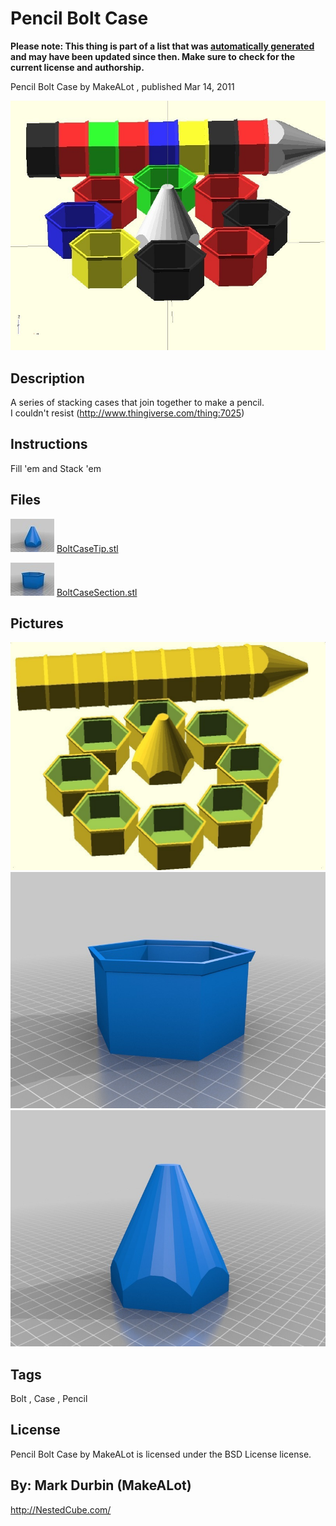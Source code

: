 Pencil Bolt Case
===============
**Please note: This thing is part of a list that was [automatically generated](https://github.com/carlosgs/export-things) and may have been updated since then. Make sure to check for the current license and authorship.**  

Pencil Bolt Case  by MakeALot , published Mar 14, 2011

![Image](img/BoltCase2_display_large_display_large.jpg)

Description
--------
A series of stacking cases that join together to make a pencil.<br />
I couldn't resist (http://www.thingiverse.com/thing:7025)

Instructions
--------
Fill 'em and Stack 'em

Files
--------
[![Image](img/BoltCaseTip_preview_tinycard.jpg)](BoltCaseTip.stl)
 [ BoltCaseTip.stl](BoltCaseTip.stl)  

[![Image](img/BoltCaseSection_preview_tinycard.jpg)](BoltCaseSection.stl)
 [ BoltCaseSection.stl](BoltCaseSection.stl)  



Pictures
--------
![Image](img/BoltCase_display_large_display_large.jpg)
![Image](img/BoltCaseSection_display_large.jpg)
![Image](img/BoltCaseTip_display_large.jpg)


Tags
--------
Bolt , Case , Pencil  

  

License
--------
Pencil Bolt Case by MakeALot is licensed under the BSD License license.  



By: Mark Durbin (MakeALot)
--------
<http://NestedCube.com/>
